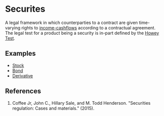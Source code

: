 # Securites
A legal framework in which counterparties to a contract are given time-varying rights to [income-cashflows](income-cashflows.md) according to a contractual agreement. The legal test for a product being a security is in-part defined by the [Howey Test](howey-test.md).

## Examples

* [Stock](stock.md)
* [Bond](bond.md)
* [Derivative](derivative.md)

## References
1. Coffee Jr, John C., Hillary Sale, and M. Todd Henderson. "Securities regulation: Cases and materials." (2015).